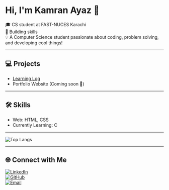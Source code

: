 # Hi, I'm Kamran Ayaz 👋  

🎓 CS student at FAST-NUCES Karachi  
🚀 Building skills   
💡  A Computer Science student passionate about coding, problem solving, and developing cool things! 

---

## 💻 Projects
- [Learning Log](https://github.com/fastwithkamran/Learning_Log)  
- Portfolio Website (Coming soon 🚀) 

---

## 🛠 Skills    
- Web: HTML, CSS  
- Currently Learning: C

---

![Top Langs](https://github-readme-stats.vercel.app/api/top-langs/?username=fastwithkamran&layout=compact&theme=radical)

---

## 🌐 Connect with Me
[![LinkedIn](https://img.shields.io/badge/LinkedIn-blue?logo=linkedin&logoColor=white)](https://www.linkedin.com/in/fastwithkamran)  
[![GitHub](https://img.shields.io/badge/GitHub-black?logo=github&logoColor=white)](https://github.com/fastwithkamran)  
[![Email](https://img.shields.io/badge/Email-D14836?logo=gmail&logoColor=white)](mailto:kamranayaz.91@gmail.com)  
